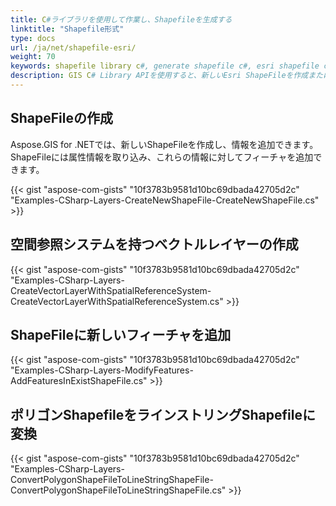 ```yaml
---
title: C#ライブラリを使用して作業し、Shapefileを生成する
linktitle: "Shapefile形式"
type: docs
url: /ja/net/shapefile-esri/
weight: 70
keywords: shapefile library c#, generate shapefile c#, esri shapefile c# library
description: GIS C# Library APIを使用すると、新しいEsri ShapeFileを作成または生成し、情報を追加できます。ShapeFileに新しいフィーチャを追加することもできます。
---
```


## **ShapeFileの作成**
Aspose.GIS for .NETでは、新しいShapeFileを作成し、情報を追加できます。ShapeFileには属性情報を取り込み、これらの情報に対してフィーチャを追加できます。

{{< gist "aspose-com-gists" "10f3783b9581d10bc69dbada42705d2c" "Examples-CSharp-Layers-CreateNewShapeFile-CreateNewShapeFile.cs" >}}
## **空間参照システムを持つベクトルレイヤーの作成**
{{< gist "aspose-com-gists" "10f3783b9581d10bc69dbada42705d2c" "Examples-CSharp-Layers-CreateVectorLayerWithSpatialReferenceSystem-CreateVectorLayerWithSpatialReferenceSystem.cs" >}}
## **ShapeFileに新しいフィーチャを追加**
{{< gist "aspose-com-gists" "10f3783b9581d10bc69dbada42705d2c" "Examples-CSharp-Layers-ModifyFeatures-AddFeaturesInExistShapeFile.cs" >}}
## **ポリゴンShapefileをラインストリングShapefileに変換**
{{< gist "aspose-com-gists" "10f3783b9581d10bc69dbada42705d2c" "Examples-CSharp-Layers-ConvertPolygonShapeFileToLineStringShapeFile-ConvertPolygonShapeFileToLineStringShapeFile.cs" >}}
